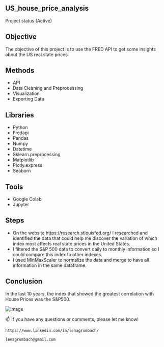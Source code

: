## US_house_price_analysis 
  Project status (Active)

## Objective
  The objective of this project is to use the FRED API to get some insights about the US real state prices.
  
## Methods
  - API
  - Data Cleaning and Preprocessing
  - Visualization
  - Exporting Data
  
## Libraries 
  - Python
  - Fredapi
  - Pandas
  - Numpy
  - Datetime
  - Sklearn.preprocessing
  - Matplotlib
  - Plotly.express
  - Seaborn
    
## Tools
  - Google Colab
  - Jupyter
  
## Steps
  - On the website https://research.stlouisfed.org/ I researched and identified the data that could help me discover the variation of which index most affects real state prices in the United States.
  - I filtered the S&P 500 data to convert daily to monthly information so I could compare this index to other indexes.
  - I used MinMaxScaler to normalize the data and merge to have all information in the same dataframe.

## Conclusion
  In the last 10 years, the index that showed the greatest correlation with House Prices was the S&P500.
    
![image](https://user-images.githubusercontent.com/112282677/205692255-bf409133-eb94-4699-a264-3952b1b523cf.png)



📫 If you have any questions or comments, please let me know!
    
    https://www.linkedin.com/in/lenagrumbach/
    
    lenagrumbach@gmail.com
